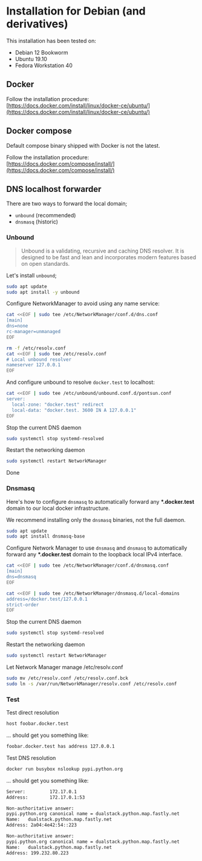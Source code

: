 # Installation for Debian (and derivatives)

This installation has been tested on:
* Debian 12 Bookworm
* Ubuntu 19.10
* Fedora Workstation 40

## Docker

Follow the installation procedure: [https://docs.docker.com/install/linux/docker-ce/ubuntu/](https://docs.docker.com/install/linux/docker-ce/ubuntu/)

## Docker compose

Default compose binary shipped with Docker is not the latest.

Follow the installation procedure: [https://docs.docker.com/compose/install/](https://docs.docker.com/compose/install/)

## DNS localhost forwarder

There are two ways to forward the local domain;

* `unbound` (recommended)
* `dnsmasq` (historic)

### Unbound

> Unbound is a validating, recursive and caching DNS resolver. It is designed to be fast and lean and incorporates modern features based on open standards.

Let's install `unbound`;
```bash
sudo apt update
sudo apt install -y unbound
```

Configure NetworkManager to avoid using any name service:
```bash
cat <<EOF | sudo tee /etc/NetworkManager/conf.d/dns.conf
[main]
dns=none
rc-manager=unmanaged
EOF

rm -f /etc/resolv.conf
cat <<EOF | sudo tee /etc/resolv.conf
# Local unbound resolver
nameserver 127.0.0.1
EOF
```

And configure unbound to resolve `docker.test` to localhost:

```bash
cat <<EOF | sudo tee /etc/unbound/unbound.conf.d/pontsun.conf 
server:
  local-zone: "docker.test" redirect
  local-data: "docker.test. 3600 IN A 127.0.0.1"
EOF
```

Stop the current DNS daemon
```bash
sudo systemctl stop systemd-resolved
```

Restart the networking daemon
```bash
sudo systemctl restart NetworkManager
```

Done

### Dnsmasq

Here's how to configure `dnsmasq` to automatically forward any **\*.docker.test** domain to our
local docker infrastructure.

We recommend installing only the `dnsmasq` binaries, not the full daemon.
```bash
sudo apt update
sudo apt install dnsmasq-base
```

Configure Network Manager to use `dnsmasq` and `dnsmasq` to automatically forward any **\*.docker.test** domain to the loopback local IPv4 interface.
```bash
cat <<EOF | sudo tee /etc/NetworkManager/conf.d/dnsmasq.conf
[main]
dns=dnsmasq
EOF

cat <<EOF | sudo tee /etc/NetworkManager/dnsmasq.d/local-domains
address=/docker.test/127.0.0.1
strict-order
EOF
```

Stop the current DNS daemon
```bash
sudo systemctl stop systemd-resolved
```

Restart the networking daemon
```bash
sudo systemctl restart NetworkManager
```

Let Network Manager manage /etc/resolv.conf
```bash
sudo mv /etc/resolv.conf /etc/resolv.conf.bck
sudo ln -s /var/run/NetworkManager/resolv.conf /etc/resolv.conf
```

### Test

Test direct resolution
```bash
host foobar.docker.test
```
… should get you something like:
```bash
foobar.docker.test has address 127.0.0.1
```

Test DNS resolution
```bash
docker run busybox nslookup pypi.python.org
```
… should get you something like:
```bash
Server:         172.17.0.1
Address:        172.17.0.1:53

Non-authoritative answer:
pypi.python.org canonical name = dualstack.python.map.fastly.net
Name:   dualstack.python.map.fastly.net
Address: 2a04:4e42:54::223

Non-authoritative answer:
pypi.python.org canonical name = dualstack.python.map.fastly.net
Name:   dualstack.python.map.fastly.net
Address: 199.232.80.223
```
